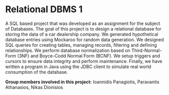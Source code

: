 # Relational DBMS 1
A SQL based project that was developed as an assignment for the subject of Databases. The goal of this project is to design a relational database for storing the data of a car dealership company. We generated hypothetical database entries using Mockaroo for random data generation. We designed SQL queries for creating tables, managing records, filtering and defining relationships. We perform database normalization based on Third-Normal-Form (3NF) and Boyce-Codd Normal Form (BCNF). We setup triggers and cursors to ensure data integrity and perform maintenance. Finally, we have written a program in Java using the JDBC client to simulate real world consumption of the database.

**Group members involved in this project:**
Ioannidis Panagiotis, Paravantis Athanasios, Nikas Dionisios
